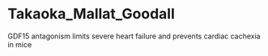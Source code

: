 # Takaoka_Mallat_Goodall
GDF15 antagonism limits severe heart failure and prevents cardiac cachexia in mice
